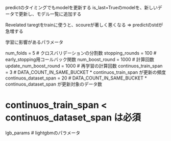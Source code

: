 
predictのタイミングでもmodelを更新する
is_last=Trueのmodelを、新しいデータで更新し、モデル一覧に追加する

Revelated taregtをtrainに使うと、scoureが著しく悪くなる
 => predictのstdが急増する


学習に影響があるパラメータ
   
num_folds = 5 # クロスバリデーションの分割数
stopping_rounds = 100 # early_stopping用コールバック関数
num_boost_round = 1000 # 計算回数
update_num_boost_round = 1000 # 再学習の計算回数
continuos_train_span = 3 # DATA_COUNT_IN_SAME_BUCKET * continuos_train_span が更新の頻度
continuos_dataset_span = 20 # DATA_COUNT_IN_SAME_BUCKET * continuos_dataset_span が更新対象のデータ数
# continuos_train_span < continuos_dataset_span は必須


lgb_params # lightgbmのパラメータ
